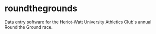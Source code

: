 # roundthegrounds
 Data entry software for the Heriot-Watt University Athletics Club's annual Round the Ground race.
